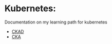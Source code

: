 
# Kubernetes:

Documentation on my learning path for kubernetes

- [CKAD](CKAD/README.md)
- [CKA](CKA/README.md)
